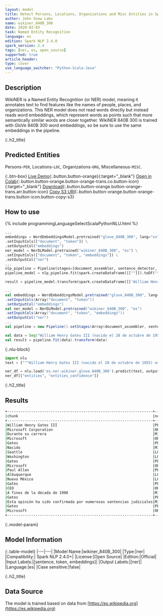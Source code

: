 ```yaml
---
layout: model
title: Detect Persons, Locations, Organizations and Misc Entities in Spanish (WikiNER 840B 300)
author: John Snow Labs
name: wikiner_840B_300
date: 2020-02-03
task: Named Entity Recognition
language: es
edition: Spark NLP 2.4.0
spark_version: 2.4
tags: [ner, es, open_source]
supported: true
article_header:
type: cover
use_language_switcher: "Python-Scala-Java"
---
```


## Description
WikiNER is a Named Entity Recognition (or NER) model, meaning it annotates text to find features like the names of people, places, and organizations. This NER model does not read words directly but instead reads word embeddings, which represent words as points such that more semantically similar words are closer together. WikiNER 840B 300 is trained with GloVe 840B 300 word embeddings, so be sure to use the same embeddings in the pipeline.

{:.h2_title}
## Predicted Entities 
Persons-`PER`, Locations-`LOC`, Organizations-`ORG`, Miscellaneous-`MISC`.


{:.btn-box}
[Live Demo](https://demo.johnsnowlabs.com/public/NER_ES){:.button.button-orange}{:target="_blank"}
[Open in Colab](https://colab.research.google.com/github/JohnSnowLabs/spark-nlp-workshop/blob/master/tutorials/streamlit_notebooks/NER_ES.ipynb){:.button.button-orange.button-orange-trans.co.button-icon}{:target="_blank"}
[Download](https://s3.amazonaws.com/auxdata.johnsnowlabs.com/public/models/wikiner_840B_300_es_2.4.0_2.4_1581971942091.zip){:.button.button-orange.button-orange-trans.arr.button-icon}
[Copy S3 URI](s3://auxdata.johnsnowlabs.com/public/models/wikiner_840B_300_es_2.4.0_2.4_1581971942091.zip){:.button.button-orange.button-orange-trans.button-icon.button-copy-s3}

## How to use 

<div class="tabs-box" markdown="1">

{% include programmingLanguageSelectScalaPythonNLU.html %}

```python
...
embeddings = WordEmbeddingsModel.pretrained("glove_840B_300", lang="xx") \
.setInputCols(["document", "token"]) \
.setOutputCol("embeddings")
ner_model = NerDLModel.pretrained("wikiner_840B_300", "es") \
.setInputCols(["document", "token", "embeddings"]) \
.setOutputCol("ner")
...        
nlp_pipeline = Pipeline(stages=[document_assembler, sentence_detector, tokenizer, embeddings, ner_model, ner_converter])
pipeline_model = nlp_pipeline.fit(spark.createDataFrame([[""]]).toDF("text"))

result = pipeline_model.transform(spark.createDataFrame([['William Henry Gates III (nacido el 28 de octubre de 1955) es un magnate de los negocios, desarrollador de software, inversor y filántropo estadounidense. Es mejor conocido como el cofundador de Microsoft Corporation. Durante su carrera en Microsoft, Gates ocupó los cargos de presidente, director ejecutivo (CEO), presidente y arquitecto de software en jefe, y también fue el mayor accionista individual hasta mayo de 2014. Es uno de los empresarios y pioneros más conocidos de revolución de la microcomputadora de los años setenta y ochenta. Nacido y criado en Seattle, Washington, Gates cofundó Microsoft con su amigo de la infancia Paul Allen en 1975, en Albuquerque, Nuevo México; se convirtió en la compañía de software de computadora personal más grande del mundo. Gates dirigió la compañía como presidente y CEO hasta que dejó el cargo de CEO en enero de 2000, pero siguió siendo presidente y se convirtió en el arquitecto jefe de software. A fines de la década de 1990, Gates había sido criticado por sus tácticas comerciales, que se han considerado anticompetitivas. Esta opinión ha sido confirmada por numerosas sentencias judiciales. En junio de 2006, Gates anunció que haría la transición a un puesto de medio tiempo en Microsoft y trabajaría a tiempo completo en la Fundación Bill y Melinda Gates, la fundación caritativa privada que él y su esposa, Melinda Gates, establecieron en 2000. Poco a poco transfirió sus deberes a Ray Ozzie y Craig Mundie. Renunció como presidente de Microsoft en febrero de 2014 y asumió un nuevo cargo como asesor tecnológico para apoyar al recién nombrado CEO Satya Nadella.']], ["text"]))
```

```scala
...
val embeddings = WordEmbeddingsModel.pretrained("glove_840B_300", lang="xx")
.setInputCols(Array("document", "token"))
.setOutputCol("embeddings")
val ner_model = NerDLModel.pretrained("wikiner_840B_300", "es")
.setInputCols(Array("document", "token", "embeddings"))
.setOutputCol("ner")
...
val pipeline = new Pipeline().setStages(Array(document_assembler, sentence_detector, tokenizer, embeddings, ner_model, ner_converter))

val data = Seq("William Henry Gates III (nacido el 28 de octubre de 1955) es un magnate de los negocios, desarrollador de software, inversor y filántropo estadounidense. Es mejor conocido como el cofundador de Microsoft Corporation. Durante su carrera en Microsoft, Gates ocupó los cargos de presidente, director ejecutivo (CEO), presidente y arquitecto de software en jefe, y también fue el mayor accionista individual hasta mayo de 2014. Es uno de los empresarios y pioneros más conocidos de revolución de la microcomputadora de los años setenta y ochenta. Nacido y criado en Seattle, Washington, Gates cofundó Microsoft con su amigo de la infancia Paul Allen en 1975, en Albuquerque, Nuevo México; se convirtió en la compañía de software de computadora personal más grande del mundo. Gates dirigió la compañía como presidente y CEO hasta que dejó el cargo de CEO en enero de 2000, pero siguió siendo presidente y se convirtió en el arquitecto jefe de software. A fines de la década de 1990, Gates había sido criticado por sus tácticas comerciales, que se han considerado anticompetitivas. Esta opinión ha sido confirmada por numerosas sentencias judiciales. En junio de 2006, Gates anunció que haría la transición a un puesto de medio tiempo en Microsoft y trabajaría a tiempo completo en la Fundación Bill y Melinda Gates, la fundación caritativa privada que él y su esposa, Melinda Gates, establecieron en 2000. Poco a poco transfirió sus deberes a Ray Ozzie y Craig Mundie. Renunció como presidente de Microsoft en febrero de 2014 y asumió un nuevo cargo como asesor tecnológico para apoyar al recién nombrado CEO Satya Nadella.").toDF("text")
val result = pipeline.fit(data).transform(data)
```

{:.nlu-block}
```python
import nlu
text = ["""William Henry Gates III (nacido el 28 de octubre de 1955) es un magnate de los negocios, desarrollador de software, inversor y filántropo estadounidense. Es mejor conocido como el cofundador de Microsoft Corporation. Durante su carrera en Microsoft, Gates ocupó los cargos de presidente, director ejecutivo (CEO), presidente y arquitecto de software en jefe, y también fue el mayor accionista individual hasta mayo de 2014. Es uno de los empresarios y pioneros más conocidos de revolución de la microcomputadora de los años setenta y ochenta. Nacido y criado en Seattle, Washington, Gates cofundó Microsoft con su amigo de la infancia Paul Allen en 1975, en Albuquerque, Nuevo México; se convirtió en la compañía de software de computadora personal más grande del mundo. Gates dirigió la compañía como presidente y CEO hasta que dejó el cargo de CEO en enero de 2000, pero siguió siendo presidente y se convirtió en el arquitecto jefe de software. A fines de la década de 1990, Gates había sido criticado por sus tácticas comerciales, que se han considerado anticompetitivas. Esta opinión ha sido confirmada por numerosas sentencias judiciales. En junio de 2006, Gates anunció que haría la transición a un puesto de medio tiempo en Microsoft y trabajaría a tiempo completo en la Fundación Bill y Melinda Gates, la fundación caritativa privada que él y su esposa, Melinda Gates, establecieron en 2000. Poco a poco transfirió sus deberes a Ray Ozzie y Craig Mundie. Renunció como presidente de Microsoft en febrero de 2014 y asumió un nuevo cargo como asesor tecnológico para apoyar al recién nombrado CEO Satya Nadella."""]

ner_df = nlu.load('es.ner.wikiner.glove.840B_300').predict(text, output_level = "chunk")
ner_df[["entities", "entities_confidence"]]
```

</div>

{:.h2_title}
## Results

```bash
+-------------------------------------------------------------------+---------+
|chunk                                                              |ner_label|
+-------------------------------------------------------------------+---------+
|William Henry Gates III                                            |PER      |
|Microsoft Corporation                                              |ORG      |
|Durante su carrera                                                 |MISC     |
|Microsoft                                                          |ORG      |
|Gates                                                              |PER      |
|Nacido                                                             |MISC     |
|Seattle                                                            |LOC      |
|Washington                                                         |LOC      |
|Gates                                                              |PER      |
|Microsoft                                                          |ORG      |
|Paul Allen                                                         |PER      |
|Albuquerque                                                        |LOC      |
|Nuevo México                                                       |LOC      |
|Gates                                                              |PER      |
|CEO                                                                |ORG      |
|A fines de la década de 1990                                       |MISC     |
|Gates                                                              |PER      |
|Esta opinión ha sido confirmada por numerosas sentencias judiciales|MISC     |
|Gates                                                              |PER      |
|Microsoft                                                          |ORG      |
+-------------------------------------------------------------------+---------+
```

{:.model-param}
## Model Information

{:.table-model}
|---|---|
|Model Name:|wikiner_840B_300|
|Type:|ner|
|Compatibility:| Spark NLP 2.4.0+|
|License:|Open Source|
|Edition:|Official|
|Input Labels:|[sentence, token, embeddings]|
|Output Labels:|[ner]|
|Language:|es|
|Case sensitive:|false|


{:.h2_title}
## Data Source
The model is trained based on data from [https://es.wikipedia.org](https://es.wikipedia.org)